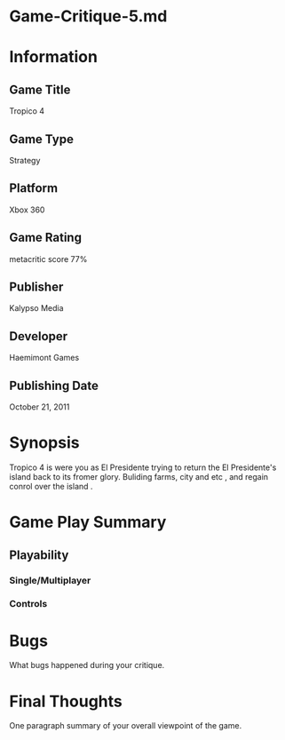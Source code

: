 # Game-Critique-5.md
# Information
## Game Title
Tropico 4
## Game Type
Strategy
## Platform
Xbox 360
## Game Rating
metacritic score 77%
## Publisher
Kalypso Media
## Developer
Haemimont Games 
## Publishing Date
October 21, 2011
# Synopsis
Tropico 4  is  were  you  as  El Presidente trying  to return the  El Presidente's  island  back to its  fromer  glory. Buliding  farms, city and  etc , and  regain conrol over the island  . 

# Game Play Summary
## Playability
### Single/Multiplayer
### Controls

# Bugs
What bugs happened during your critique.
# Final Thoughts
One paragraph summary of your overall viewpoint of the game.
